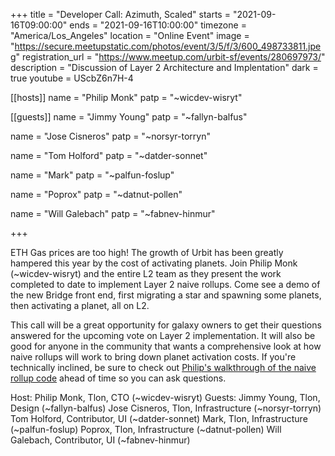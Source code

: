 +++
title = "Developer Call: Azimuth, Scaled"
starts = "2021-09-16T09:00:00"
ends = "2021-09-16T10:00:00"
timezone = "America/Los_Angeles"
location = "Online Event"
image = "https://secure.meetupstatic.com/photos/event/3/5/f/3/600_498733811.jpeg"
registration_url = "https://www.meetup.com/urbit-sf/events/280697973/"
description = "Discussion of Layer 2 Architecture and Implentation"
dark = true
youtube = UScbZ6n7H-4

[[hosts]]
name = "Philip Monk"
patp = "~wicdev-wisryt"

[[guests]]
name = "Jimmy Young"
patp = "~fallyn-balfus"

name = "Jose Cisneros" 
patp = "~norsyr-torryn"

name = "Tom Holford"
patp = "~datder-sonnet"

name = "Mark"
patp = "~palfun-foslup"

name = "Poprox"
patp = "~datnut-pollen"

name = "Will Galebach"
patp = "~fabnev-hinmur"

+++

ETH Gas prices are too high! The growth of Urbit has been greatly hampered this year by the cost of activating planets. Join Philip Monk (~wicdev-wisryt) and the entire L2 team as they present the work completed to date to implement Layer 2 naive rollups. Come see a demo of the new Bridge front end, first migrating a star and spawning some planets, then activating a planet, all on L2.

This call will be a great opportunity for galaxy owners to get their questions answered for the upcoming vote on Layer 2 implementation. It will also be good for anyone in the community that wants a comprehensive look at how naive rollups will work to bring down planet activation costs. If you're technically inclined, be sure to check out [Philip's walkthrough of the naive rollup code](https://www.youtube.com/watch?v=lQdqCwYIBoU) ahead of time so you can ask questions.

Host: Philip Monk, Tlon, CTO (~wicdev-wisryt)
Guests:
Jimmy Young, Tlon, Design (~fallyn-balfus)
Jose Cisneros, Tlon, Infrastructure (~norsyr-torryn)
Tom Holford, Contributor, UI (~datder-sonnet)
Mark, Tlon, Infrastructure (~palfun-foslup)
Poprox, Tlon, Infrastructure (~datnut-pollen)
Will Galebach, Contributor, UI (~fabnev-hinmur)
